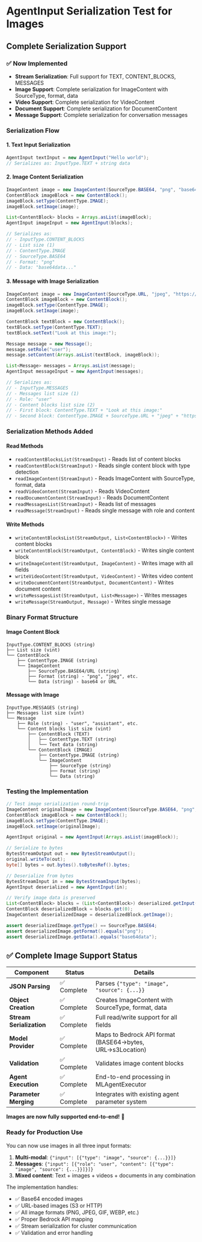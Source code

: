 # AgentInput Serialization Test for Images

## Complete Serialization Support

### ✅ **Now Implemented**
- **Stream Serialization**: Full support for TEXT, CONTENT_BLOCKS, MESSAGES
- **Image Support**: Complete serialization for ImageContent with SourceType, format, data
- **Video Support**: Complete serialization for VideoContent 
- **Document Support**: Complete serialization for DocumentContent
- **Message Support**: Complete serialization for conversation messages

### **Serialization Flow**

#### 1. **Text Input Serialization**
```java
AgentInput textInput = new AgentInput("Hello world");
// Serializes as: InputType.TEXT + string data
```

#### 2. **Image Content Serialization**
```java
ImageContent image = new ImageContent(SourceType.BASE64, "png", "base64data...");
ContentBlock imageBlock = new ContentBlock();
imageBlock.setType(ContentType.IMAGE);
imageBlock.setImage(image);

List<ContentBlock> blocks = Arrays.asList(imageBlock);
AgentInput imageInput = new AgentInput(blocks);

// Serializes as:
// - InputType.CONTENT_BLOCKS
// - List size (1)
// - ContentType.IMAGE
// - SourceType.BASE64
// - Format: "png"  
// - Data: "base64data..."
```

#### 3. **Message with Image Serialization**
```java
ImageContent image = new ImageContent(SourceType.URL, "jpeg", "https://example.com/image.jpg");
ContentBlock imageBlock = new ContentBlock();
imageBlock.setType(ContentType.IMAGE);
imageBlock.setImage(image);

ContentBlock textBlock = new ContentBlock();
textBlock.setType(ContentType.TEXT);
textBlock.setText("Look at this image:");

Message message = new Message();
message.setRole("user");
message.setContent(Arrays.asList(textBlock, imageBlock));

List<Message> messages = Arrays.asList(message);
AgentInput messageInput = new AgentInput(messages);

// Serializes as:
// - InputType.MESSAGES
// - Messages list size (1)
// - Role: "user"
// - Content blocks list size (2)
// - First block: ContentType.TEXT + "Look at this image:"
// - Second block: ContentType.IMAGE + SourceType.URL + "jpeg" + "https://example.com/image.jpg"
```

### **Serialization Methods Added**

#### **Read Methods**
- `readContentBlocksList(StreamInput)` - Reads list of content blocks
- `readContentBlock(StreamInput)` - Reads single content block with type detection
- `readImageContent(StreamInput)` - Reads ImageContent with SourceType, format, data
- `readVideoContent(StreamInput)` - Reads VideoContent 
- `readDocumentContent(StreamInput)` - Reads DocumentContent
- `readMessagesList(StreamInput)` - Reads list of messages
- `readMessage(StreamInput)` - Reads single message with role and content

#### **Write Methods**
- `writeContentBlocksList(StreamOutput, List<ContentBlock>)` - Writes content blocks
- `writeContentBlock(StreamOutput, ContentBlock)` - Writes single content block
- `writeImageContent(StreamOutput, ImageContent)` - Writes image with all fields
- `writeVideoContent(StreamOutput, VideoContent)` - Writes video content
- `writeDocumentContent(StreamOutput, DocumentContent)` - Writes document content
- `writeMessagesList(StreamOutput, List<Message>)` - Writes messages
- `writeMessage(StreamOutput, Message)` - Writes single message

### **Binary Format Structure**

#### **Image Content Block**
```
InputType.CONTENT_BLOCKS (string)
├── List size (vint)
└── ContentBlock
    ├── ContentType.IMAGE (string)
    └── ImageContent
        ├── SourceType.BASE64/URL (string)
        ├── Format (string) - "png", "jpeg", etc.
        └── Data (string) - base64 or URL
```

#### **Message with Image**
```
InputType.MESSAGES (string)
├── Messages list size (vint)
└── Message
    ├── Role (string) - "user", "assistant", etc.
    └── Content blocks list size (vint)
        ├── ContentBlock (TEXT)
        │   ├── ContentType.TEXT (string)
        │   └── Text data (string)
        └── ContentBlock (IMAGE)
            ├── ContentType.IMAGE (string)
            └── ImageContent
                ├── SourceType (string)
                ├── Format (string)
                └── Data (string)
```

### **Testing the Implementation**

```java
// Test image serialization round-trip
ImageContent originalImage = new ImageContent(SourceType.BASE64, "png", "base64data");
ContentBlock imageBlock = new ContentBlock();
imageBlock.setType(ContentType.IMAGE);
imageBlock.setImage(originalImage);

AgentInput original = new AgentInput(Arrays.asList(imageBlock));

// Serialize to bytes
BytesStreamOutput out = new BytesStreamOutput();
original.writeTo(out);
byte[] bytes = out.bytes().toBytesRef().bytes;

// Deserialize from bytes
BytesStreamInput in = new BytesStreamInput(bytes);
AgentInput deserialized = new AgentInput(in);

// Verify image data is preserved
List<ContentBlock> blocks = (List<ContentBlock>) deserialized.getInput();
ContentBlock deserializedBlock = blocks.get(0);
ImageContent deserializedImage = deserializedBlock.getImage();

assert deserializedImage.getType() == SourceType.BASE64;
assert deserializedImage.getFormat().equals("png");
assert deserializedImage.getData().equals("base64data");
```

## ✅ **Complete Image Support Status**

| Component | Status | Details |
|-----------|--------|---------|
| **JSON Parsing** | ✅ Complete | Parses `{"type": "image", "source": {...}}` |
| **Object Creation** | ✅ Complete | Creates ImageContent with SourceType, format, data |
| **Stream Serialization** | ✅ Complete | Full read/write support for all fields |
| **Model Provider** | ✅ Complete | Maps to Bedrock API format (BASE64→bytes, URL→s3Location) |
| **Validation** | ✅ Complete | Validates image content blocks |
| **Agent Execution** | ✅ Complete | End-to-end processing in MLAgentExecutor |
| **Parameter Merging** | ✅ Complete | Integrates with existing agent parameter system |

**Images are now fully supported end-to-end!** 🎉

### **Ready for Production Use**

You can now use images in all three input formats:

1. **Multi-modal**: `{"input": [{"type": "image", "source": {...}}]}`
2. **Messages**: `{"input": [{"role": "user", "content": [{"type": "image", "source": {...}}]}]}`
3. **Mixed content**: Text + images + videos + documents in any combination

The implementation handles:
- ✅ Base64 encoded images
- ✅ URL-based images (S3 or HTTP)
- ✅ All image formats (PNG, JPEG, GIF, WEBP, etc.)
- ✅ Proper Bedrock API mapping
- ✅ Stream serialization for cluster communication
- ✅ Validation and error handling